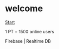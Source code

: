 # welcome

[Start](https://max-poloni.github.io/welcome/home.html)

1 PT = 1500 online users

Firebase | Realtime DB
